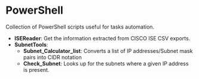 # PowerShell
Collection of PowerShell scripts useful for tasks automation.

* **ISEReader**: Get the information extracted from CISCO ISE CSV exports.
* **SubnetTools**:
    * **Subnet_Calculator_list**: Converts a list of IP addresses/Subnet mask pairs into CIDR notation
    * **Check_Subnet**: Looks up for the subnets where a given IP address is present.
